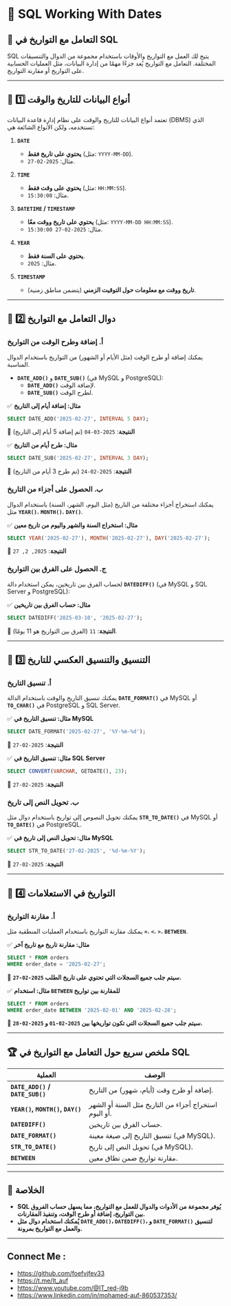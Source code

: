 # 📌 **SQL Working With Dates**

## 🔹 **التعامل مع التواريخ في SQL**

SQL يتيح لك العمل مع التواريخ والأوقات باستخدام مجموعة من الدوال والتنسيقات المختلفة. التعامل مع التواريخ يُعد جزءًا مهمًا من إدارة البيانات، مثل العمليات الحسابية على التواريخ أو مقارنة التواريخ.

---

## 🔹 **1️⃣ أنواع البيانات للتاريخ والوقت**

تعتمد أنواع البيانات للتاريخ والوقت على نظام إدارة قاعدة البيانات (DBMS) الذي تستخدمه، ولكن الأنواع الشائعة هي:

1. **`DATE`**
    
    - **يحتوي على تاريخ فقط** (مثل: `YYYY-MM-DD`).
    - مثال: `2025-02-27`.
2. **`TIME`**
    
    - **يحتوي على وقت فقط** (مثل: `HH:MM:SS`).
    - مثال: `15:30:00`.
3. **`DATETIME` / `TIMESTAMP`**
    
    - **يحتوي على تاريخ ووقت معًا** (مثل: `YYYY-MM-DD HH:MM:SS`).
    - مثال: `2025-02-27 15:30:00`.
4. **`YEAR`**
    
    - **يحتوي على السنة فقط**.
    - مثال: `2025`.
5. **`TIMESTAMP`**
    
    - **تاريخ ووقت مع معلومات حول التوقيت الزمني** (يتضمن مناطق زمنية).

---

## 🔹 **2️⃣ دوال التعامل مع التواريخ**

### **أ. إضافة وطرح الوقت من التواريخ**

يمكنك إضافة أو طرح الوقت (مثل الأيام أو الشهور) من التواريخ باستخدام الدوال المناسبة.

- **`DATE_ADD()`** و **`DATE_SUB()`** (في MySQL و PostgreSQL):
    - **`DATE_ADD()`** لإضافة الوقت.
    - **`DATE_SUB()`** لطرح الوقت.

✅ **مثال: إضافة أيام إلى التاريخ**

```sql
SELECT DATE_ADD('2025-02-27', INTERVAL 5 DAY);
```

🔹 **النتيجة**: `2025-03-04` (تم إضافة 5 أيام إلى التاريخ)

✅ **مثال: طرح أيام من التاريخ**

```sql
SELECT DATE_SUB('2025-02-27', INTERVAL 3 DAY);
```

🔹 **النتيجة**: `2025-02-24` (تم طرح 3 أيام من التاريخ)

### **ب. الحصول على أجزاء من التاريخ**

يمكنك استخراج أجزاء مختلفة من التاريخ (مثل اليوم، الشهر، السنة) باستخدام الدوال مثل **`YEAR()`**، **`MONTH()`**، **`DAY()`**.

✅ **مثال: استخراج السنة والشهر واليوم من تاريخ معين**

```sql
SELECT YEAR('2025-02-27'), MONTH('2025-02-27'), DAY('2025-02-27');
```

🔹 **النتيجة**: `2025, 2, 27`

### **ج. الحصول على الفرق بين التواريخ**

لحساب الفرق بين تاريخين، يمكن استخدام دالة **`DATEDIFF()`** (في MySQL و SQL Server و PostgreSQL):

✅ **مثال: حساب الفرق بين تاريخين**

```sql
SELECT DATEDIFF('2025-03-10', '2025-02-27');
```

🔹 **النتيجة**: `11` (الفرق بين التواريخ هو 11 يومًا).

---

## 🔹 **3️⃣ التنسيق والتنسيق العكسي للتاريخ**

### **أ. تنسيق التاريخ**

يمكنك تنسيق التاريخ والوقت باستخدام الدالة **`DATE_FORMAT()`** في MySQL أو **`TO_CHAR()`** في PostgreSQL و SQL Server.

✅ **مثال: تنسيق التاريخ في MySQL**

```sql
SELECT DATE_FORMAT('2025-02-27', '%Y-%m-%d');
```

🔹 **النتيجة**: `2025-02-27`

✅ **مثال: تنسيق التاريخ في SQL Server**

```sql
SELECT CONVERT(VARCHAR, GETDATE(), 23);
```

🔹 **النتيجة**: `2025-02-27`

### **ب. تحويل النص إلى تاريخ**

يمكنك تحويل النصوص إلى تواريخ باستخدام دوال مثل **`STR_TO_DATE()`** في MySQL أو **`TO_DATE()`** في PostgreSQL.

✅ **مثال: تحويل النص إلى تاريخ في MySQL**

```sql
SELECT STR_TO_DATE('27-02-2025', '%d-%m-%Y');
```

🔹 **النتيجة**: `2025-02-27`

---

## 🔹 **4️⃣ التواريخ في الاستعلامات**

### **أ. مقارنة التواريخ**

يمكنك مقارنة التواريخ باستخدام العمليات المنطقية مثل **`=`**، **`<`**، **`>`**، **`BETWEEN`**.

✅ **مثال: مقارنة تاريخ مع تاريخ آخر**

```sql
SELECT * FROM orders
WHERE order_date = '2025-02-27';
```

🔹 **سيتم جلب جميع السجلات التي تحتوي على تاريخ الطلب `2025-02-27`.**

✅ **مثال: استخدام `BETWEEN` للمقارنة بين تواريخ**

```sql
SELECT * FROM orders
WHERE order_date BETWEEN '2025-02-01' AND '2025-02-28';
```

🔹 **سيتم جلب جميع السجلات التي تكون تواريخها بين `2025-02-01` و `2025-02-28`.**

---

## 🏆 **ملخص سريع حول التعامل مع التواريخ في SQL**

|العملية|الوصف|
|---|---|
|**`DATE_ADD()` / `DATE_SUB()`**|إضافة أو طرح وقت (أيام، شهور) من التاريخ.|
|**`YEAR()`, `MONTH()`, `DAY()`**|استخراج أجزاء من التاريخ مثل السنة أو الشهر أو اليوم.|
|**`DATEDIFF()`**|حساب الفرق بين تاريخين.|
|**`DATE_FORMAT()`**|تنسيق التاريخ إلى صيغة معينة (في MySQL).|
|**`STR_TO_DATE()`**|تحويل النص إلى تاريخ (في MySQL).|
|**`BETWEEN`**|مقارنة تواريخ ضمن نطاق معين.|

---

## 🎯 **الخلاصة**

- **SQL يُوفر مجموعة من الأدوات والدوال للعمل مع التواريخ، مما يسهل حساب الفروق بين التواريخ، إضافة أو طرح الوقت، وتنفيذ المقارنات.**
- **يُمكنك استخدام دوال مثل `DATE_ADD()`، `DATEDIFF()`، و `DATE_FORMAT()` لتنسيق والعمل مع التواريخ بمرونة.**

---


## Connect Me :

- https://github.com/foefvjfev33
- https://t.me/It_auf
- https://www.youtube.com/@IT_red-j9b
- https://www.linkedin.com/in/mohamed-auf-860537353/